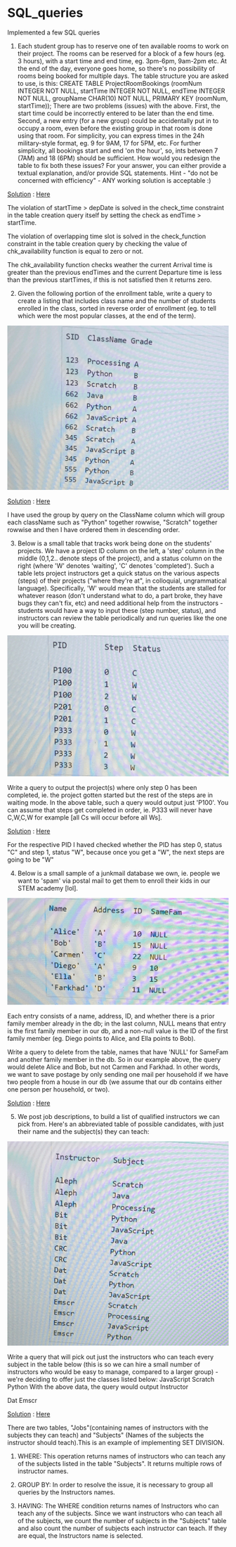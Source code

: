 # SQL_queries
Implemented a few SQL queries

1. Each student group has to reserve one of ten available rooms to work on their project. The rooms can be reserved for a block of a few hours (eg. 3 hours), with a start time and end time, eg. 3pm-6pm, 9am-2pm etc. At the end of the day, everyone goes home, so there's no possibility of rooms being booked for multiple days. The table structure you are asked to use, is this:
CREATE TABLE ProjectRoomBookings
(roomNum INTEGER NOT NULL,
startTime INTEGER NOT NULL,
endTime INTEGER NOT NULL,
groupName CHAR(10) NOT NULL,
PRIMARY KEY (roomNum, startTime));
There are two problems (issues) with the above. First, the start time could be incorrectly entered to be later than the end time. Second, a new entry (for a new group) could be accidentally put in to occupy a room, even before the existing group in that room is done using that room. For simplicity, you can express times in the 24h military-style format, eg. 9 for 9AM, 17 for 5PM, etc. For further simplicity, all bookings start and end 'on the hour', so, ints between 7 (7AM) and 18 (6PM) should be sufficient.
How would you redesign the table to fix both these issues? For your answer, you can either provide a textual explanation, and/or provide SQL statements. Hint - "do not be concerned with efficiency" - ANY working solution is acceptable :)

<u>Solution</u> : <a href="https://github.com/Niranjani29/SQL_queries/blob/master/Q1.sql"> Here </a>

The violation of  startTime > depDate is solved in the check_time constraint in the table creation query itself by setting the check as endTime > startTime.

The violation of overlapping time slot is solved in the check_function constraint in the table creation query by checking the value of chk_availability function is equal to zero or not.

The chk_availability function checks weather the current Arrival time is greater than the previous endTimes and the current Departure time is less than the previous startTimes, if this is not satisfied then it returns zero.

2. Given the following portion of the enrollment table, write a query to create a listing that includes class name and the number of students enrolled in the class, sorted in reverse order of enrollment (eg. to tell which were the most popular classes, at the end of the term).

<img src='https://github.com/Niranjani29/SQL_queries/blob/master/images/2.jpg'>

<u>Solution</u> : <a href="https://github.com/Niranjani29/SQL_queries/blob/master/Q2.sql"> Here </a>

I have used the group by query on the ClassName column which will group each className such as "Python" together rowwise, "Scratch" together rowwise and then I have ordered them in descending order.

3. Below is a small table that tracks work being done on the students' projects. We have a project ID column on the left, a 'step' column in the middle (0,1,2.. denote steps of the project), and a status column on the right (where 'W' denotes 'waiting', 'C' denotes 'completed'). Such a table lets project instructors get a quick status on the various aspects (steps) of their projects ("where they're at", in colloquial, ungrammatical language). Specifically, 'W' would mean that the students are stalled for whatever reason (don't understand what to do, a part broke, they have bugs they can't fix, etc) and need additional help from the instructors - students would have a way to input these (step number, status), and instructors can review the table periodically and run queries like the one you will be creating.

<img src='https://github.com/Niranjani29/SQL_queries/blob/master/images/3.jpg'>


Write a query to output the project(s) where only step 0 has been completed, ie. the project gotten started but the rest of the steps are in waiting mode. In the above table, such a query would output just 'P100'. You can assume that steps get completed in order, ie. P333 will never have C,W,C,W for example [all Cs will occur before all Ws].

<u>Solution</u> : <a href="https://github.com/Niranjani29/SQL_queries/blob/master/Q3.sql"> Here </a>

For the respective PID I haved checked whether the PID has step 0, status "C" and step 1, status "W", because once you get a "W", the next steps are going to be "W"

4. Below is a small sample of a junkmail database we own, ie. people we want to 'spam' via postal mail to get them to enroll their kids in our STEM academy [lol].

<img src='https://github.com/Niranjani29/SQL_queries/blob/master/images/4.jpg'>


Each entry consists of a name, address, ID, and whether there is a prior family member already in the db; in the last column, NULL means that entry is the first family member in our db, and a non-null value is the ID of the first family member (eg. Diego points to Alice, and Ella points to Bob).

Write a query to delete from the table, names that have 'NULL' for SameFam and another family member in the db. So in our example above, the query would delete Alice and Bob, but not Carmen and Farkhad. In other words, we want to save postage by only sending one mail per household if we have two people from a house in our db (we assume that our db contains either one person per household, or two).

<u>Solution</u> : <a href="https://github.com/Niranjani29/SQL_queries/blob/master/Q4.sql"> Here </a>

5.  We post job descriptions, to build a list of qualified instructors we can pick from. Here's an abbreviated table of possible candidates, with just their name and the subject(s) they can teach:

<img src='https://github.com/Niranjani29/SQL_queries/blob/master/images/5.jpg'>


Write a query that will pick out just the instructors who can teach every subject in the table below (this is so we can hire a small number of instructors who would be easy to manage, compared to a larger group) - we're deciding to offer just the classes listed below:
JavaScript
Scratch
Python
With the above data, the query would output
Instructor 

Dat
Emscr


<u>Solution</u> : <a href="https://github.com/Niranjani29/SQL_queries/blob/master/Q3.sql"> Here </a>


There are two tables, "Jobs"(containing names of instructors with the subjects they can teach) and "Subjects" (Names of the subjects the instructor should teach).This is an example of implementing SET DIVISION.

1. WHERE: This operation returns names of instructors who can teach any of the subjects listed in the table "Subjects". It returns multiple rows of instructor names.

2. GROUP BY: In order to resolve the issue, it is necessary to group all queries by the Instructors names.

3. HAVING: The WHERE condition returns names of Instructors who can teach any of the subjects. Since we want instructors who can teach all of the subjects, we count the number of subjects in the "Subjects" table and also count the number of subjects each instructor can teach. If they are equal, the Instructors name is selected.

